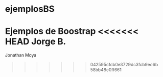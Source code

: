 # ejemplosBS
Ejemplos de Boostrap
<<<<<<< HEAD
Jorge B.
=======
Jonathan Moya
>>>>>>> 042595cfcb0e3729dc3fcb9ec6b58bb48c0ff661
